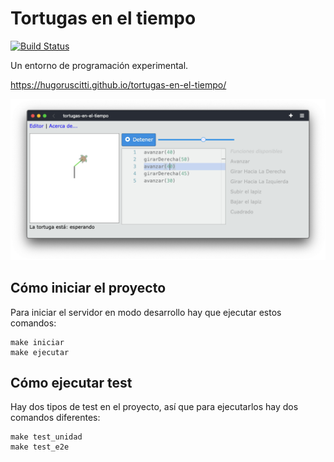 # Tortugas en el tiempo

[![Build Status](https://travis-ci.org/hugoruscitti/tortugas-en-el-tiempo.svg?branch=master)](https://travis-ci.org/hugoruscitti/tortugas-en-el-tiempo)

Un entorno de programación experimental.

https://hugoruscitti.github.io/tortugas-en-el-tiempo/


![](imagenes/captura.png)

## Cómo iniciar el proyecto

Para iniciar el servidor en modo desarrollo
hay que ejecutar estos comandos:

```
make iniciar
make ejecutar
```

## Cómo ejecutar test

Hay dos tipos de test en el proyecto, así que para ejecutarlos
hay dos comandos diferentes:

```
make test_unidad
make test_e2e
```
